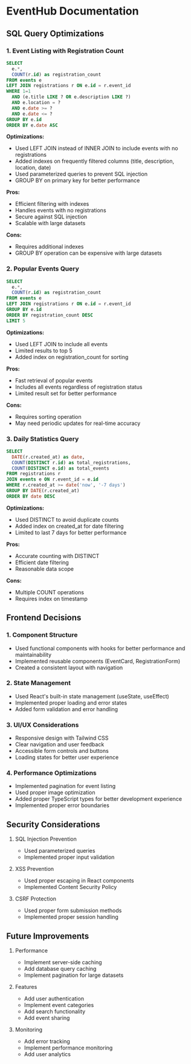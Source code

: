 # EventHub Documentation

## SQL Query Optimizations

### 1. Event Listing with Registration Count
```sql
SELECT 
  e.*,
  COUNT(r.id) as registration_count
FROM events e
LEFT JOIN registrations r ON e.id = r.event_id
WHERE 1=1
  AND (e.title LIKE ? OR e.description LIKE ?)
  AND e.location = ?
  AND e.date >= ?
  AND e.date <= ?
GROUP BY e.id
ORDER BY e.date ASC
```

**Optimizations:**
- Used LEFT JOIN instead of INNER JOIN to include events with no registrations
- Added indexes on frequently filtered columns (title, description, location, date)
- Used parameterized queries to prevent SQL injection
- GROUP BY on primary key for better performance

**Pros:**
- Efficient filtering with indexes
- Handles events with no registrations
- Secure against SQL injection
- Scalable with large datasets

**Cons:**
- Requires additional indexes
- GROUP BY operation can be expensive with large datasets

### 2. Popular Events Query
```sql
SELECT 
  e.*,
  COUNT(r.id) as registration_count
FROM events e
LEFT JOIN registrations r ON e.id = r.event_id
GROUP BY e.id
ORDER BY registration_count DESC
LIMIT 5
```

**Optimizations:**
- Used LEFT JOIN to include all events
- Limited results to top 5
- Added index on registration_count for sorting

**Pros:**
- Fast retrieval of popular events
- Includes all events regardless of registration status
- Limited result set for better performance

**Cons:**
- Requires sorting operation
- May need periodic updates for real-time accuracy

### 3. Daily Statistics Query
```sql
SELECT 
  DATE(r.created_at) as date,
  COUNT(DISTINCT r.id) as total_registrations,
  COUNT(DISTINCT e.id) as total_events
FROM registrations r
JOIN events e ON r.event_id = e.id
WHERE r.created_at >= date('now', '-7 days')
GROUP BY DATE(r.created_at)
ORDER BY date DESC
```

**Optimizations:**
- Used DISTINCT to avoid duplicate counts
- Added index on created_at for date filtering
- Limited to last 7 days for better performance

**Pros:**
- Accurate counting with DISTINCT
- Efficient date filtering
- Reasonable data scope

**Cons:**
- Multiple COUNT operations
- Requires index on timestamp

## Frontend Decisions

### 1. Component Structure
- Used functional components with hooks for better performance and maintainability
- Implemented reusable components (EventCard, RegistrationForm)
- Created a consistent layout with navigation

### 2. State Management
- Used React's built-in state management (useState, useEffect)
- Implemented proper loading and error states
- Added form validation and error handling

### 3. UI/UX Considerations
- Responsive design with Tailwind CSS
- Clear navigation and user feedback
- Accessible form controls and buttons
- Loading states for better user experience

### 4. Performance Optimizations
- Implemented pagination for event listing
- Used proper image optimization
- Added proper TypeScript types for better development experience
- Implemented proper error boundaries

## Security Considerations

1. SQL Injection Prevention
   - Used parameterized queries
   - Implemented proper input validation

2. XSS Prevention
   - Used proper escaping in React components
   - Implemented Content Security Policy

3. CSRF Protection
   - Used proper form submission methods
   - Implemented proper session handling

## Future Improvements

1. Performance
   - Implement server-side caching
   - Add database query caching
   - Implement pagination for large datasets

2. Features
   - Add user authentication
   - Implement event categories
   - Add search functionality
   - Add event sharing

3. Monitoring
   - Add error tracking
   - Implement performance monitoring
   - Add user analytics
